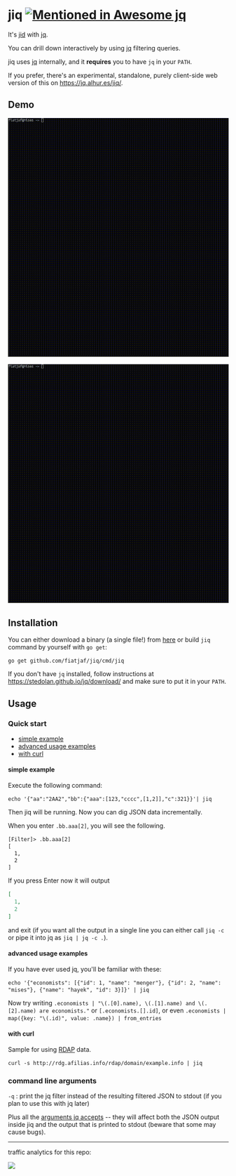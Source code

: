 # jiq [![Mentioned in Awesome jq](https://awesome.re/mentioned-badge.svg)](https://github.com/fiatjaf/awesome-jq)

It's [jid](https://github.com/simeji/jid) with [jq](https://stedolan.github.io/jq/).

You can drill down interactively by using [jq](https://stedolan.github.io/jq/) filtering queries.

jiq uses [jq](https://stedolan.github.io/jq/) internally, and it **requires** you to have `jq` in your `PATH`.

If you prefer, there's an experimental, standalone, purely client-side web version of this on https://jq.alhur.es/jiq/.

## Demo

![screencast-repo.gif](screencast-repo.gif)

![screencast-packagejson.gif](screencast-packagejson.gif)

## Installation

You can either download a binary (a single file!) from [here](https://gobuilder.me/github.com/fiatjaf/jiq/cmd/jiq) or build `jiq` command by yourself with `go get`:

```
go get github.com/fiatjaf/jiq/cmd/jiq
```

If you don't have `jq` installed, follow instructions at https://stedolan.github.io/jq/download/ and make sure to put it in your `PATH`.

## Usage

### Quick start

* [simple example](#simple-example)  
* [advanced usage examples](#advanced-usage-examples)
* [with curl](#with-curl)  

#### simple example

Execute the following command:

```
echo '{"aa":"2AA2","bb":{"aaa":[123,"cccc",[1,2]],"c":321}}'| jiq
```

Then jiq will be running. Now you can dig JSON data incrementally.

When you enter `.bb.aaa[2]`, you will see the following.

```
[Filter]> .bb.aaa[2]
[
  1,
  2
]
```

If you press Enter now it will output

```json
[
  1,
  2
]
```

and exit (if you want all the output in a single line you can either call `jiq -c` or pipe it into jq as `jiq | jq -c .`).

#### advanced usage examples

If you have ever used jq, you'll be familiar with these:

```
echo '{"economists": [{"id": 1, "name": "menger"}, {"id": 2, "name": "mises"}, {"name": "hayek", "id": 3}]}' | jiq
```

Now try writing `.economists | "\(.[0].name), \(.[1].name) and \(.[2].name) are economists."` or `[.economists.[].id]`, or even `.economists | map({key: "\(.id)", value: .name}) | from_entries`

#### with curl

Sample for using [RDAP](https://datatracker.ietf.org/wg/weirds/documents/) data.

```
curl -s http://rdg.afilias.info/rdap/domain/example.info | jiq
```

### command line arguments

`-q` : print the jq filter instead of the resulting filtered JSON to stdout (if you plan to use this with jq later)

Plus all the [arguments jq accepts](https://stedolan.github.io/jq/manual/#Invokingjq) -- they will affect both the JSON output inside jiq and the output that is printed to stdout (beware that some may cause bugs).

---

traffic analytics for this repo:

[![](https://ght.trackingco.de/fiatjaf/jiq)](https://ght.trackingco.de/)
